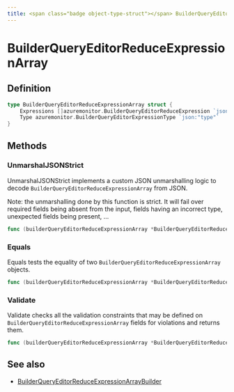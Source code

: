 ```yaml
---
title: <span class="badge object-type-struct"></span> BuilderQueryEditorReduceExpressionArray
---
```

# <span class="badge object-type-struct"></span> BuilderQueryEditorReduceExpressionArray

## Definition

```go
type BuilderQueryEditorReduceExpressionArray struct {
    Expressions []azuremonitor.BuilderQueryEditorReduceExpression `json:"expressions"`
    Type azuremonitor.BuilderQueryEditorExpressionType `json:"type"`
}
```
## Methods

### <span class="badge object-method"></span> UnmarshalJSONStrict

UnmarshalJSONStrict implements a custom JSON unmarshalling logic to decode `BuilderQueryEditorReduceExpressionArray` from JSON.

Note: the unmarshalling done by this function is strict. It will fail over required fields being absent from the input, fields having an incorrect type, unexpected fields being present, …

```go
func (builderQueryEditorReduceExpressionArray *BuilderQueryEditorReduceExpressionArray) UnmarshalJSONStrict(raw []byte) error
```

### <span class="badge object-method"></span> Equals

Equals tests the equality of two `BuilderQueryEditorReduceExpressionArray` objects.

```go
func (builderQueryEditorReduceExpressionArray *BuilderQueryEditorReduceExpressionArray) Equals(other BuilderQueryEditorReduceExpressionArray) bool
```

### <span class="badge object-method"></span> Validate

Validate checks all the validation constraints that may be defined on `BuilderQueryEditorReduceExpressionArray` fields for violations and returns them.

```go
func (builderQueryEditorReduceExpressionArray *BuilderQueryEditorReduceExpressionArray) Validate() error
```

## See also

 * <span class="badge builder"></span> [BuilderQueryEditorReduceExpressionArrayBuilder](./builder-BuilderQueryEditorReduceExpressionArrayBuilder.md)
